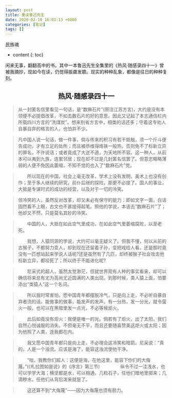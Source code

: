 ```yaml
---
layout: post
title: 重读鲁迅先生
date: 2020-02-10 16:03:13 +0800
categories: [笔记]
tags: []
---
```


民族魂
<!--more-->

* content
{: toc}

闲来无事，翻翻高中的书。其中一本鲁迅先生全集里的《热风·随感录四十一》曾被我摘抄，现如今在读，仍觉得振聋发聩。现实的种种乱象，都像是往日的种种复刻。

## <center> 热风·随感录四十一</center>

>   从一封匿名信里看见一句话，是“数麻石片”(原注江苏方言)，大约是没有本领便不必提倡改革，不如去数石片的好的意思。因此又记起了本志通信栏内所载四川方言的“洗煤炭”。想来别省方言中，相类的话还多；守着这专劝人自暴自弃的格言的人，也怕并不少。 

>凡中国人说一句话，做一件事，倘与传来的积习有若干抵触，须一个斤斗便告成功，才有立足的处所；而且被恭维得烙铁一般热。否则免不了标新立异的罪名，不许说话；或者竟成了大逆不道，为天地所不容。这一种人，从前本可以夷到九族，连累邻居；现在却不过是几封匿名信罢了。但意志略略薄弱的人便不免因此萎缩，不知不觉的也入了“数麻石片”党。 

>　　所以现在的中国，社会上毫无改革，学术上没有发明，美术上也没有创作；至于多人继续的研究，前仆后继的探险，那更不必提了。国人的事业，大抵是专谋时式的成功的经营，以及对于一切的冷笑。 

>但冷笑的人，虽然反对改革，却又未必有保守的能力：即如文字一面，白话固然看不上眼，古文也不甚提得起笔。照他的学说，本该去“数麻石片”了；他却又不然，只是莫名其妙的冷笑。 

>　　中国的人，大抵在如此空气里成功，在如此空气里萎缩腐败，以至老死。 

>　　我想，人猿同源的学说，大约可以毫无疑义了。但我不懂，何以从前的古猴子，不都努力变人，却到现在还留着子孙，变把戏给人看。还是那时竟没有一匹想站起来学说人话呢?还是虽然有了几匹，却终被猴子社会攻击他标新立异，都咬死了；所以终于不能进化呢? 

>　　尼采式的超人，虽然太觉渺茫，但就世界观有人种的事实看来，却可以确信将来总有尤为高尚尤近圆满的人类出现。到那时候，类人猿上面，怕要添出“类猿人”这一个名词。 

>　　所以我时常害怕，愿中国青年都摆脱冷气，只是向上走，不必听自暴自弃者流的话。能做事的做事，能发声的发声。有一分热，发一分光，就令萤火一般，也可以在黑暗里发一点光，不必等候炬火。 

>　　此后如竟没有炬火：我便是唯一的光。倘若有了炬火，出了太阳，我们自然心悦诚服的消失。不但毫无不平，而且还要随喜赞美这炬火或太阳；因为他照了人类，连我都在内。 

>　　我又愿中国青年都只是向上走，不必理会这冷笑和暗箭。尼采说：“真的，人是一个浊流。应该是海了，能容这浊流使他干净。 

>　　“咄，我教你们超人：这便是海，在他这里，能容下你们的大侮蔑。”(《札拉图如是说》的《序言》第三节) 
　　 
>　　纵令不过一洼浅水，也可以学学大海；横坚都是水，可以相通。几粒石子，任他们暗地里掷来；几滴秽水，任他们从背后泼来就是了。 

>　　这还算不到“大侮蔑”——因为大侮蔑也须有胆力。